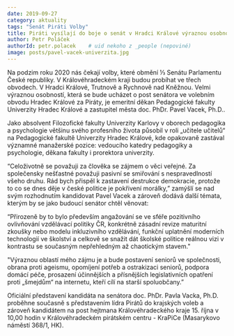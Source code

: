 ```yaml
---
date: 2019-09-27
category: aktuality
tags: "Senát Piráti Volby"
title: Piráti vysílají do boje o senát v Hradci Králové výraznou osobnost z oblasti školství a vzdělávání
author: Petr Poláček
authorId: petr.polacek    # uid nekoho z _people (nepoviné)
image: posts/pavel-vacek-univerzita.jpg
---
```


Na podzim roku 2020 nás čekají volby, které obmění ⅓ Senátu Parlamentu České republiky. V Královéhradeckém kraji budou probíhat ve třech obvodech. V Hradci Králové, Trutnově a Rychnově nad Kněžnou. Velmi výraznou osobností, která se bude ucházet o post senátora ve volebním obvodu Hradec Králové za Piráty, je emeritní děkan Pedagogické fakulty Univerzity Hradec Králové a zastupitel města doc. PhDr. Pavel Vacek, Ph.D..

Jako absolvent Filozofické fakulty Univerzity Karlovy v oborech pedagogika a psychologie většinu svého profesního života působil v roli „učitele učitelů“ na Pedagogické fakultě Univerzity Hradec Králové, kde opakovaně zastával významné manažerské pozice: vedoucího katedry pedagogiky a psychologie, děkana fakulty i prorektora univerzity.

“Celoživotně se považuji za člověka se zájmem o věci veřejné. Za společensky nešťastné považuji pasivní se smiřování s nespravedlností všeho druhu. Rád bych přispěl k zastavení destrukce demokracie, protože to co se dnes děje v české politice je pokřivení morálky,” zamýšlí se nad svým rozhodnutím kandidovat Pavel Vacek a zároveň dodává další témata, kterým by se jako budoucí senátor chtěl věnovat:

“Přirozeně by to bylo především angažování se ve sféře pozitivního ovlivňování vzdělávací politiky ČR, konkrétně zásadní revize maturitní zkoušky nebo modelu inkluzivního vzdělávání, funkční uplatnění moderních technologií ve školství a celkově se snažit dát školské politice reálnou vizi v kontrastu se současným nepřehledným až chaotickým stavem."

"Výraznou oblastí mého zájmu je a bude postavení seniorů ve společnosti, obrana proti ageismu, opomíjení potřeb a ostrakizaci seniorů, podpora domácí péče, prosazení účinnějších a přísnějších legislativních opatření proti „šmejdům“ na internetu, kteří cílí na starší spoluobčany.”

Oficiální představení kandidáta na senátora doc. PhDr. Pavla Vacka, Ph.D. proběhne současně s představením lídra Pirátů do krajských voleb a zároveň kandidátem na post hejtmana Královéhradeckého kraje 15. října v 10,00 hodin v Královéhradeckém pirátském centru - KraPiCe (Masarykovo náměstí 368/1, HK). 
